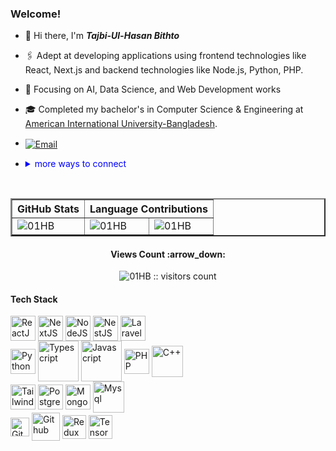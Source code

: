 ### Welcome!

- 👋 Hi there, I'm <b><i>Tajbi-Ul-Hasan Bithto</i></b>

- 🖇️ Adept at developing applications using frontend technologies like React, Next.js and backend technologies like Node.js, Python, PHP.

- 🌱 Focusing on AI, Data Science, and Web Development works

- 🎓 Completed my bachelor's in Computer Science & Engineering at <a href="https://www.aiub.edu/">American International University-Bangladesh<a>.

- <a href="mailto:hasanbithto207058@gmail.com"><img align="center" alt="Email" src="https://img.shields.io/badge/hasanbithto207058@gmail.com-gray?logo=gmail"></a>

- <div>
	<details>
	<summary style="color: blue;">more ways to connect</summary>
	<br>
	<p align="left">
		<a href="https://linkedin.com/in/hasanbithto" target="blank">
			<img align="center" src="https://img.icons8.com/fluency/48/null/linkedin.png" alt="hasanbithto" height="35" width="35"/>
		</a>
		<a href="https://instagram.com/hasan.bithto" target="blank">
			<img align="center" src="https://raw.githubusercontent.com/rahuldkjain/github-profile-readme-generator/master/src/images/icons/Social/instagram.svg" alt="hasan.bithto" height="26" width="26" />
		</a>
		<a href="https://discord.gg/#2679" target="blank">
			<img align="center" src="https://raw.githubusercontent.com/rahuldkjain/github-profile-readme-generator/master/src/images/icons/Social/discord.svg" alt="Hasan Bithto#2679" height="30" width="30" />
		</a>
		<a href="https://kaggle.com/hasanbithto" target="blank">
			<img align="center" src="https://raw.githubusercontent.com/rahuldkjain/github-profile-readme-generator/master/src/images/icons/Social/kaggle.svg" alt="hasanbithto" height="24" width="24" />
		</a>
		<a href="https://codeforces.com/profile/hasan_bithto" target="blank">
			<img align="center" src="https://raw.githubusercontent.com/rahuldkjain/github-profile-readme-generator/master/src/images/icons/Social/codeforces.svg" alt="hasan_bithto" height="30" width="30" />
		</a>
	</p>
	</details>
  </div>

<br>
<p align="center">
   <table border=2>
   	<tr>
	      <th>GitHub Stats</th>
	      <th colspan='2'>Language Contributions</th>
	</tr>
	<tr>
       <!--<td><img align="center" src="https://github-readme-stats.vercel.app/api?username=01HB&show_icons=true&locale=en&theme=midnight-purple" alt="01HB" /></td>
       <td><img align="center" src="https://github-readme-stats.vercel.app/api/top-langs?username=01HB&show_icons=true&locale=en&layout=compact&theme=midnight-purple" alt="01HB" /></td>-->
		<td><img align="center" src="https://github-stats-alpha.vercel.app/api?username=01HB&cc=141414&tc=00E7FF&ic=FFFFFF&bc=4C0033" alt="01HB" /></td>
		<td><img align="center" src="http://github-profile-summary-cards.vercel.app/api/cards/repos-per-language?username=01HB&theme=dark" alt="01HB" /></td>
		<td><img align="center" src="http://github-profile-summary-cards.vercel.app/api/cards/most-commit-language?username=01HB&theme=dark" alt="01HB" /></td>
	</tr>
   </table>
</p>


<!-- ![Profile views](https://gpvc.arturio.dev/01HB) -->
<h4 align="center">Views Count :arrow_down:</h4>
<p align="center">
	<img src="https://profile-counter.glitch.me/{01HB}/count.svg" alt="01HB :: visitors count" />
</p>


<h4 align="left">Tech Stack</h4>
<p align="left">
	<img alt="ReactJS" src="https://techstack-generator.vercel.app/react-icon.svg" width="40" height="40" align="center"/>
	<img alt="NextJS" src="https://skillicons.dev/icons?i=nextjs" width="40" height="40" align="center"/>
	<img alt="NodeJS" src="https://skillicons.dev/icons?i=nodejs" width="40" height="40" align="center"/>
	<img alt="NestJS" src="https://skillicons.dev/icons?i=nestjs" width="40" height="40" align="center"/>
	<img alt="Laravel" src="https://skillicons.dev/icons?i=laravel" width="40" height="40" align="center" />
	<br />
	<img alt="Python" src="https://techstack-generator.vercel.app/python-icon.svg" width="40" height="40" align="center"/>
	<img alt="Typescript" src="https://techstack-generator.vercel.app/ts-icon.svg" width="65" height="65" align="center"/>
	<img alt="Javascript" src="https://techstack-generator.vercel.app/js-icon.svg" width="65" height="65" align="center"/>
	<img alt="PHP" src="https://skillicons.dev/icons?i=php" width="40" height="40" align="center"/>
	<img alt="C++" src="https://techstack-generator.vercel.app/cpp-icon.svg" width="50" height="50" align="center"/>
	<br />
	<img alt="Tailwind" src="https://skillicons.dev/icons?i=tailwind" width="40" height="40" align="center" />
	<img alt="Postgres" src="https://skillicons.dev/icons?i=postgres" width="40" height="40" align="center"/>
	<img alt="MongoDB" src="https://skillicons.dev/icons?i=mongodb" width="40" height="40" align="center" />
	<img alt="Mysql" src="https://techstack-generator.vercel.app/mysql-icon.svg" width="50" height="50" align="center"/>
	<br />
	<img alt="Git" src="https://user-images.githubusercontent.com/25181517/192108372-f71d70ac-7ae6-4c0d-8395-51d8870c2ef0.png" width="30" height="30" align="center" />
	<img alt="Github" src="https://techstack-generator.vercel.app/github-icon.svg" width="45" height="45" align="center"/>
	<img alt="Redux" src="https://techstack-generator.vercel.app/redux-icon.svg" width="38" height="38" align="center"/>
	<img alt="Tensorflow" src="https://skillicons.dev/icons?i=tensorflow" width="38" height="38" align="center"/>
	<br />
</p>

<!--Hasan Bithto-->
